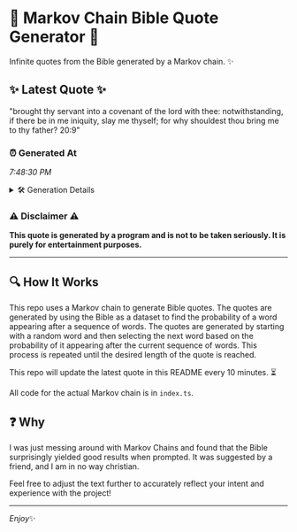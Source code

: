 # 📖 Markov Chain Bible Quote Generator 📖

Infinite quotes from the Bible generated by a Markov chain. ✨

## ✨ Latest Quote ✨
"brought thy servant into a covenant of the lord with thee: notwithstanding, if there be in me iniquity, slay me thyself; for why shouldest thou bring me to thy father? 20:9"

### ⏰ Generated At
*7:48:30 PM*

<details>
    <summary>🛠️ Generation Details</summary>
    <p>
        <strong>🌱 Seed:</strong> brought<br>
        <strong>🔄 Iterations:</strong> 30<br>
        <strong>📜 Context History:</strong><br>[ brought ]: thy<br>[ brought, thy ]: servant<br>[ brought, thy, servant ]: into<br>[ brought, thy, servant, into ]: a<br>[ brought, thy, servant, into, a ]: covenant<br>[ brought, thy, servant, into, a, covenant ]: of<br>[ thy, servant, into, a, covenant, of ]: the<br>[ servant, into, a, covenant, of, the ]: lord<br>[ into, a, covenant, of, the, lord ]: with<br>[ a, covenant, of, the, lord, with ]: thee:<br>[ covenant, of, the, lord, with, thee: ]: notwithstanding,<br>[ of, the, lord, with, thee:, notwithstanding, ]: if<br>[ the, lord, with, thee:, notwithstanding,, if ]: there<br>[ lord, with, thee:, notwithstanding,, if, there ]: be<br>[ with, thee:, notwithstanding,, if, there, be ]: in<br>[ thee:, notwithstanding,, if, there, be, in ]: me<br>[ notwithstanding,, if, there, be, in, me ]: iniquity,<br>[ if, there, be, in, me, iniquity, ]: slay<br>[ there, be, in, me, iniquity,, slay ]: me<br>[ be, in, me, iniquity,, slay, me ]: thyself;<br>[ in, me, iniquity,, slay, me, thyself; ]: for<br>[ me, iniquity,, slay, me, thyself;, for ]: why<br>[ iniquity,, slay, me, thyself;, for, why ]: shouldest<br>[ slay, me, thyself;, for, why, shouldest ]: thou<br>[ me, thyself;, for, why, shouldest, thou ]: bring<br>[ thyself;, for, why, shouldest, thou, bring ]: me<br>[ for, why, shouldest, thou, bring, me ]: to<br>[ why, shouldest, thou, bring, me, to ]: thy<br>[ shouldest, thou, bring, me, to, thy ]: father?<br>[ thou, bring, me, to, thy, father? ]: 20:9<br>
    </p>
</details>

### ⚠️ Disclaimer ⚠️
**This quote is generated by a program and is not to be taken seriously. It is purely for entertainment purposes.**

---

## 🔍 How It Works

This repo uses a Markov chain to generate Bible quotes. The quotes are generated by using the Bible as a dataset to find the probability of a word appearing after a sequence of words. The quotes are generated by starting with a random word and then selecting the next word based on the probability of it appearing after the current sequence of words. This process is repeated until the desired length of the quote is reached.

This repo will update the latest quote in this README every 10 minutes. ⏳

All code for the actual Markov chain is in `index.ts`.

## ❓ Why

I was just messing around with Markov Chains and found that the Bible surprisingly yielded good results when prompted. 
It was suggested by a friend, and I am in no way christian.

Feel free to adjust the text further to accurately reflect your intent and experience with the project!

---

*Enjoy*✨
